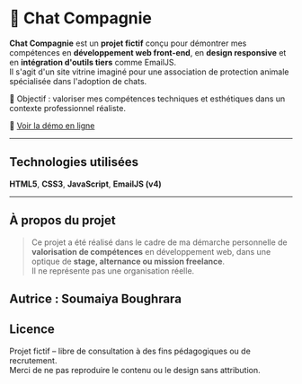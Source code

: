 # 🐾 Chat Compagnie

**Chat Compagnie** est un **projet fictif** conçu pour démontrer mes compétences en **développement web front-end**, en **design responsive** et en **intégration d'outils tiers** comme EmailJS.  
Il s'agit d'un site vitrine imaginé pour une association de protection animale spécialisée dans l'adoption de chats.

🎯 Objectif : valoriser mes compétences techniques et esthétiques dans un contexte professionnel réaliste.

🔗 [Voir la démo en ligne](https://boughrara-soumaiya.github.io/chat-compagnie.github.com/)

---

##  Technologies utilisées

 **HTML5**, **CSS3**,  **JavaScript**, **EmailJS (v4)**
___

## À propos du projet

> Ce projet a été réalisé dans le cadre de ma démarche personnelle de **valorisation de compétences** en développement web, dans une optique de **stage, alternance ou mission freelance**.  
Il ne représente pas une organisation réelle.

 **Autrice** : Soumaiya Boughrara  
---

##  Licence

Projet fictif – libre de consultation à des fins pédagogiques ou de recrutement.  
Merci de ne pas reproduire le contenu ou le design sans attribution.
